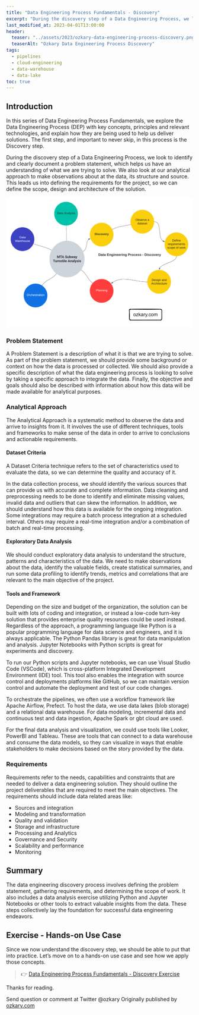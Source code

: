 ```yaml
---
title: "Data Engineering Process Fundamentals - Discovery"
excerpt: "During the discovery step of a Data Engineering Process, we look to identify and clearly document a problem statement, which helps us have an understanding of what we are trying to solve. We also look at our analytical approach to make observations about at the data, its structure and source. This leads us into defining the requirements for the project, so we can define the scope, design and architecture of the solution. "
last_modified_at: 2023-04-01T13:00:00
header:
  teaser: "../assets/2023/ozkary-data-engineering-process-discovery.png"
  teaserAlt: "Ozkary Data Engineering Process Discovery"
tags: 
  - pipelines  
  - cloud-engineering
  - data-warehouse
  - data-lake
toc: true
---
```


## Introduction

In this series of Data Engineering Process Fundamentals, we explore the Data Engineering Process (DEP) with key concepts, principles and relevant technologies, and explain how they are being used to help us deliver solutions. The first step, and important to never skip, in this process is the Discovery step.

During the discovery step of a Data Engineering Process, we look to identify and clearly document a problem statement, which helps us have an understanding of what we are trying to solve. We also look at our analytical approach to make observations about at the data, its structure and source. This leads us into defining the requirements for the project, so we can define the scope, design and architecture of the solution.

![ozkary-data-engineering-process-discovery](../../assets/2023/ozkary-data-engineering-process-discovery.png "Data Engineering Process - Discovery")


### Problem Statement

A Problem Statement is a description of what it is that we are trying to solve. As part of the problem statement, we should provide some background or context on how the data is processed or collected. We should also provide a specific description of what the data engineering process is looking to solve by taking a specific approach to integrate the data. Finally, the objective and goals should also be described with information about how this data will be made available for analytical purposes.

### Analytical Approach

The Analytical Approach is a systematic method to observe the data and arrive to insights from it. It involves the use of different techniques, tools and frameworks to make sense of the data in order to arrive to conclusions and actionable requirements. 

#### Dataset Criteria

A Dataset Criteria technique refers to the set of characteristics used to evaluate the data, so we can determine the quality and accuracy of it. 

In the data collection process, we should identify the various sources that can provide us with accurate and complete information. Data cleaning and preprocessing needs to be done to identify and eliminate missing values, invalid data and outliers that can skew the information. In addition, we should understand how this data is available for the ongoing integration. Some integrations may require a batch process integration at a scheduled interval. Others may require a real-time integration and/or a combination of batch and real-time processing.


#### Exploratory Data Analysis

We should conduct exploratory data analysis to understand the structure, patterns and characteristics of the data. We need to make observations about the data, identify the valuable fields, create statistical summaries, and run some data profiling to identify trends, metrics and correlations that are relevant to the main objective of the project.

#### Tools and Framework

Depending on the size and budget of the organization, the solution can be built with lots of coding and integration, or instead a low-code turn-key solution that provides enterprise quality resources could be used instead. Regardless of the approach, a programming language like Python is a popular programming language for data science and engineers, and it is always applicable. The Python Pandas library is great for data manipulation and analysis. Jupyter Notebooks with Python scripts is great for experiments and discovery.

To run our Python scripts and Jupyter notebooks, we can use Visual Studio Code (VSCode), which is cross-platform Integrated Development Environment (IDE) tool. This tool also enables the integration with source control and deployments platforms like GitHub, so we can maintain version control and automate the deployment and test of our code changes.

To orchestrate the pipelines, we often use a workflow framework like Apache Airflow, Prefect. To host the data, we use data lakes (blob storage) and a relational data warehouse. For data modeling, incremental data and continuous test and data ingestion, Apache Spark or gbt cloud are used.

For the final data analysis and visualization, we could use tools like Looker, PowerBI and Tableau. These are tools that can connect to a data warehouse and consume the data models, so they can visualize in ways that enable stakeholders to make decisions based on the story provided by the data.

### Requirements

Requirements refer to the needs, capabilities and constraints that are needed to deliver a data engineering solution. They should outline the project deliverables that are required to meet the main objectives. The requirements should include data related areas like: 

- Sources and integration
- Modeling and transformation
- Quality and validation
- Storage and infrastructure 
- Processing and Analytics
- Governance and Security
- Scalability and performance
- Monitoring

## Summary

The data engineering discovery process involves defining the problem statement, gathering requirements, and determining the scope of work. It also includes a data analysis exercise utilizing Python and Jupyter Notebooks or other tools to extract valuable insights from the data. These steps collectively lay the foundation for successful data engineering endeavors.

## Exercise - Hands-on Use Case

Since we now understand the discovery step, we should be able to put that into practice. Let’s move on to a hands-on use case and see how we apply those concepts.

> 👉 [Data Engineering Process Fundamentals - Discovery Exercise](//www.ozkary.dev/data-engineering-process-fundamentals-discovery-exercise)


Thanks for reading.

Send question or comment at Twitter @ozkary
Originally published by [ozkary.com](https://www.ozkary.com)